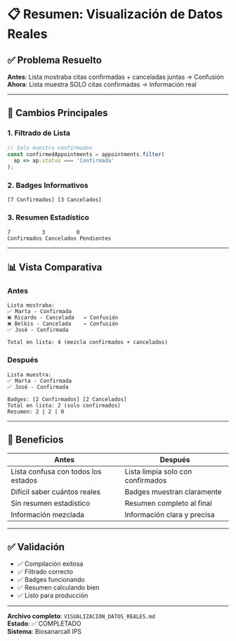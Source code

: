 # 📋 Resumen: Visualización de Datos Reales

## ✅ Problema Resuelto

**Antes**: Lista mostraba citas confirmadas + canceladas juntas → Confusión  
**Ahora**: Lista muestra SOLO citas confirmadas → Información real

---

## 🎯 Cambios Principales

### 1. **Filtrado de Lista**
```typescript
// Solo muestra confirmados
const confirmedAppointments = appointments.filter(
  ap => ap.status === 'Confirmada'
);
```

### 2. **Badges Informativos**
```
[7 Confirmados] [3 Cancelados]
```

### 3. **Resumen Estadístico**
```
7          3          0
Confirmados Cancelados Pendientes
```

---

## 📊 Vista Comparativa

### Antes
```
Lista mostraba:
✅ Marta - Confirmada
❌ Ricardo - Cancelada   ← Confusión
❌ Belkis - Cancelada    ← Confusión
✅ José - Confirmada

Total en lista: 4 (mezcla confirmados + cancelados)
```

### Después
```
Lista muestra:
✅ Marta - Confirmada
✅ José - Confirmada

Badges: [2 Confirmados] [2 Cancelados]
Total en lista: 2 (solo confirmados)
Resumen: 2 | 2 | 0
```

---

## 🔢 Beneficios

| Antes | Después |
|-------|---------|
| Lista confusa con todos los estados | Lista limpia solo con confirmados |
| Difícil saber cuántos reales | Badges muestran claramente |
| Sin resumen estadístico | Resumen completo al final |
| Información mezclada | Información clara y precisa |

---

## ✅ Validación

- ✅ Compilación exitosa
- ✅ Filtrado correcto
- ✅ Badges funcionando
- ✅ Resumen calculando bien
- ✅ Listo para producción

---

**Archivo completo**: `VISUALIZACION_DATOS_REALES.md`  
**Estado**: ✅ COMPLETADO  
**Sistema**: Biosanarcall IPS
